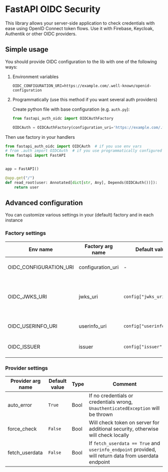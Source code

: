 # FastAPI OIDC Security

This library allows your server-side application to check credentials with ease using OpenID Connect token flows. Use it with Firebase, Keycloak, Authentik or other OIDC providers.


## Simple usage

You should provide OIDC configuration to the lib with one of the following ways:

1. Environment variables

    ```env
    OIDC_CONFIGURATION_URI=https://example.com/.well-known/openid-configuration
    ```

2. Programmatically (use this method if you want several auth providers)

    Create python file with base configuration (e.g. `auth.py`):

    ```python
    from fastapi_auth_oidc import OIDCAuthFactory

    OIDCAuth = OIDCAuthFactory(configuration_uri='https://example.com/.well-known/openid-configuration')
    ```

Then use factory in your handlers

```python
from fastapi_auth_oidc import OIDCAuth  # if you use env vars
# from .auth import OIDCAuth  # if you use programmatically configured factory
from fastapi import FastAPI


app = FastAPI()

@app.get("/")
def read_root(user: Annotated[dict[str, Any], Depends(OIDCAuth())]):
    return user
```


## Advanced configuration

You can customize various settings in your (default) factory and in each instance


### Factory settings

| Env name               | Factory arg name  | Default value            | Type         | Comment                                                                      |
| ---------------------- | ----------------- | ------------------------ | ------------ | ---------------------------------------------------------------------------- |
| OIDC_CONFIGURATION_URI | configuration_uri | -                        | String (url) | Fetched data will be named `config` further                                  |
| OIDC_JWKS_URI          | jwks_uri          | `config["jwks_uri"]`     | String (url) | Shoud be provided if no `jwks_uri` in configuration from `configuration_uri` |
| OIDC_USERINFO_URI      | userinfo_uri      | `config["userinfo_uri"]` | String (url) | URI to fetch user info in JWT or JSON format                                 |
| OIDC_ISSUER            | issuer            | `config["issuer"]`       | String       | If no `issuer` provided, check will be skipped                               |


### Provider settings

| Provider arg name | Default value | Type | Comment                                                                                               |
| ----------------- | ------------- | ---- | ----------------------------------------------------------------------------------------------------- |
| auto_error        | `True`        | Bool | If no credentials or credentials wrong, `UnauthenticatedException` will be thrown                     |
| force_check       | `False`       | Bool | Will check token on server for additional security, otherwise will check locally                      |
| fetch_userdata    | `False`       | Bool | If `fetch_userdata == True` and `userinfo_endpoint` provided, will return data from userdata endpoint |
